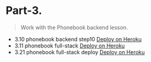 # Part-3.

> Work with the Phonebook backend lesson. 

- 3.10 phonebook backend step10 [Deploy on Heroku](https://phonebookherokuapp.herokuapp.com/api/persons)
- 3.11 phonebook full-stack [Deploy on Heroku](https://phonebookheroku-stage2.herokuapp.com/)
- 3.21 phonebook full-stack deploy [Deploy on Heroku](https://phonebook-exercise3-21.herokuapp.com/)